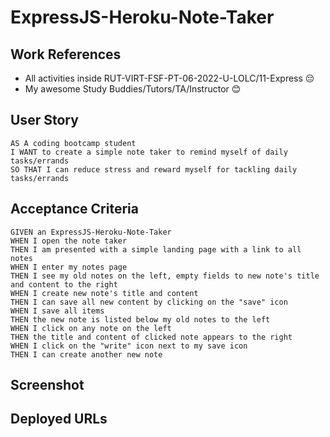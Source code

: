 # ExpressJS-Heroku-Note-Taker

## Work References
* All activities inside RUT-VIRT-FSF-PT-06-2022-U-LOLC/11-Express 😔
* My awesome Study Buddies/Tutors/TA/Instructor 😊

## User Story

```
AS A coding bootcamp student
I WANT to create a simple note taker to remind myself of daily tasks/errands
SO THAT I can reduce stress and reward myself for tackling daily tasks/errands
```

## Acceptance Criteria

```
GIVEN an ExpressJS-Heroku-Note-Taker
WHEN I open the note taker
THEN I am presented with a simple landing page with a link to all notes
WHEN I enter my notes page
THEN I see my old notes on the left, empty fields to new note's title and content to the right
WHEN I create new note's title and content
THEN I can save all new content by clicking on the "save" icon
WHEN I save all items
THEN the new note is listed below my old notes to the left
WHEN I click on any note on the left
THEN the title and content of clicked note appears to the right
WHEN I click on the "write" icon next to my save icon
THEN I can create another new note
```

## Screenshot


## Deployed URLs

